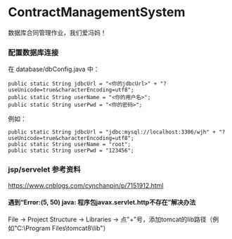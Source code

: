# ContractManagementSystem
数据库合同管理作业，我们爱冯妈！
### 配置数据库连接
在 database/dbConfig.java 中：  
~~~
public static String jdbcUrl = "<你的jdbcUrl>" + "?useUnicode=true&characterEncoding=utf8";  
public static String userName = "<你的用户名>";
public static String userPwd = "<你的密码>";
~~~
例如：  
~~~
public static String jdbcUrl = "jdbc:mysql://localhost:3306/wjh" + "?useUnicode=true&characterEncoding=utf8";
public static String userName = "root";
public static String userPwd = "123456";
~~~
### jsp/servelet 参考资料
https://www.cnblogs.com/cynchanpin/p/7151912.html  
#### 遇到“Error:(5, 50) java: 程序包javax.servlet.http不存在”解决办法  
File -> Project Structure -> Libraries -> 点"+"号，添加tomcat的lib路径（例如"C:\Program Files\tomcat8\lib"）